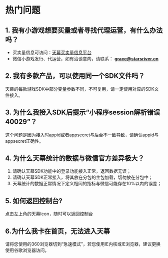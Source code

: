 # 热门问题

## 1. 我有小游戏想要买量或者寻找代理运营，有什么办法吗？

* 买卖量信息可访问：[天幕买卖量信息平台](https://www.skysriver.com/tianmu/admin/exchange)
* 微信小游戏发行、代运营，如有洽谈意向，请联系： **grace@starsriver.cn**

## 2. 我有多款产品，可以使用同一个SDK文件吗？

天幕的每款游戏SDK中部分变量参数不同，不可复用，请一定使用对应的SDK文件接入。

## 3. 为什么我接入SDK后提示“小程序session解析错误 40029”？

这个问题是因为接入时appid或者appsecret与后台不一致导致，请确认appid与appsecret正确性。

## 4. 为什么天幕统计的数据与微信官方差异极大？

1. 请确认天幕SDK功能中的登录功能接入正常，返回数据无误；
2. 请确认天幕SDK正常接入，将其放在分包的主包加载，切勿放在分包中；
3. 天幕统计的数据正常情况下定义相同的指标与微信可能存在10%以内的误差；

## 5. 如何返回控制台?

点击左上角的天幕Icon，随时可以返回控制台

## 6.为什么我卡在首页，无法进入天幕

请将您使用的360浏览器切到“急速模式”，若您使用IE内核或IE浏览器，建议更换使用谷歌浏览器访问。

